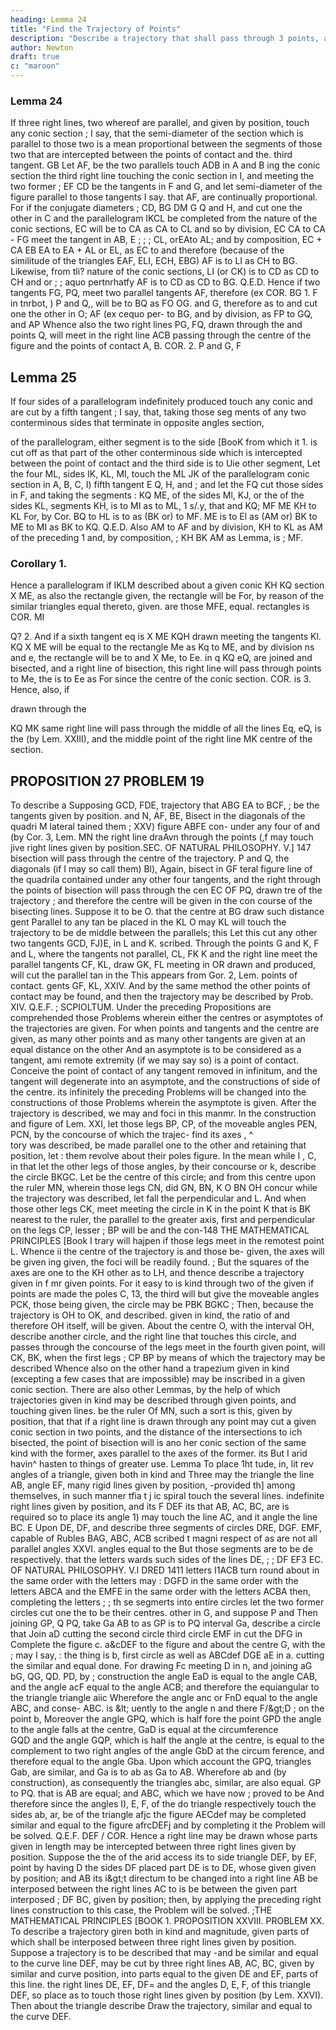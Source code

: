 ```yaml
---
heading: Lemma 24
title: "Find the Trajectory of Points"
description: "Describe a trajectory that shall pass through 3 points, and touch two right lines given by position"
author: Newton
draft: true
c: "maroon"
---
```



### Lemma 24

If three right lines, two whereof are parallel, and given by position, touch any conic section ; I say, that the semi-diameter of the section which is parallel to those two
is a mean proportional between the segments of those two that are intercepted between the points of contact and the.
third tangent.
GB
Let AF,
be the two parallels touch
ADB
in A and B
ing the conic section
the third right line touching the conic
section in I, and meeting the two former
;
EF
CD
be the
tangents in F and G, and let
semi-diameter of the figure parallel to
those tangents I say. that AF,
are continually proportional.
For if the conjugate diameters
;
CD,
BG
DM
G
Q
and H, and cut one the other in C and the
parallelogram IKCL be completed from the nature of the conic sections,
EC will be to CA as CA to CL and so by division, EC CA to CA -
FG
meet the tangent
in
AB,
E
;
;
;
CL, orEAto AL; and by composition,
EC + CA
EB
EA
to
EA + AL
or
EL,
as
EC
to
and therefore (because of the similitude of the triangles
EAF, ELI, ECH, EBG) AF is to LI as CH to BG. Likewise, from tli?
nature of the conic sections, LI (or CK) is to CD as CD to CH and
or
;
;
aquo pertnrhatfy AF is to CD as CD to BG. Q.E.D.
Hence if two tangents FG, PQ, meet two parallel tangents AF,
therefore (ex
COR.
BG
1.
F
in
tnrbot,
)
P and Q,,
will be to BQ as
FO OG.
and G,
therefore as
to
and cut one the other in O; AF (ex cequo per-
to BG, and by division, as FP to GQ, and
AP
Whence
also the two right lines PG, FQ, drawn through the
and
points
Q, will meet in the right line ACB passing through
the centre of the figure and the
points of contact A, B.
COR.
2.
P
and G,
F

## Lemma 25

If four sides of
a parallelogram indefinitely produced touch any conic
and
are cut by a fifth tangent ; I say, that, taking those seg
ments of any two conterminous sides that terminate in opposite angles
section,

of the parallelogram, either segment
is to the side
[BooK
from which
it
1.
is
cut off as that part of the other conterminous side which is
intercepted
between the point of contact and the third side is to Uie other segment,
Let the four
ML,
sides
IK, KL, MI,
touch the
ML JK
of the parallelogram
conic section in A, B, C, I)
fifth
tangent
E
Q, H, and
;
and
let the
FQ
cut those sides in F,
and taking the segments
:
KQ
ME,
of the sides Ml, KJ, or the
of the sides KL,
segments KH,
is to MI as
to
ML, 1 s/.y, that
and
KQ;
MF
ME
KH to KL
For, by Cor.
BQ
to
HL
is to
as
(BK
or)
to
MF.
ME is to El as (AM or) BK to
ME to MI as BK to KQ. Q.E.D. Also
AM to AF and by division, KH to KL as AM
of the preceding
1
and, by composition,
;
KH
BK
AM
as
Lemma,
is
;
MF.

### Corollary 1.

Hence a parallelogram if
IKLM
described about a given conic
KH
KQ
section
X ME, as also the rectangle
given, the rectangle
will
be
For, by reason of the similar triangles
equal thereto,
given.
are
those
MFE,
equal.
rectangles
is
COR.
MI

Q?
2.
And
if
a sixth tangent eq
is
X ME
KQH
drawn meeting the tangents Kl.
KQ X ME will be equal to the rectangle
Me as Kq to ME, and by division ns
and
e, the rectangle
will be to
and
X Me,
to Ee.
in q
KQ
eQ, are joined and bisected, and a right line
of
bisection, this right line will pass through
points
to Me, the
is to Ee as
For since
the centre of the conic section.
COR.
is
3.
Hence,
also, if

drawn through the

KQ
MK
same right line will pass through the middle of all the lines Eq, eQ,
is the
(by Lem. XXIII), and the middle point of the right line
MK
centre of the section.

## PROPOSITION 27 PROBLEM 19

To
describe
a
Supposing
GCD, FDE,
trajectory that
ABG
EA to
BCF,
;
be the
tangents given by position.
and N, AF, BE,
Bisect in
the diagonals of the quadri
M
lateral
tained
them
;
XXV)
figure
ABFE
con-
under any four of
and (by Cor. 3, Lem.
MN
the right line
draAvn through the points
(,f
may touch jive
right lines given by position.SEC.
OF NATURAL PHILOSOPHY.
V.]
147
bisection will pass through the centre of the trajectory.
P and Q, the diagonals (if I may so call them) Bl),
Again, bisect in
GF
teral figure
line
of the quadrila
contained under any other four tangents, and the right
through the points of bisection will pass through the cen
EC OF
PQ, drawn
tre of the trajectory
;
and therefore the centre will be given in the con
course of the bisecting lines.
Suppose it to be O.
that the centre
at
BG
draw
such
distance
gent
Parallel to any tan
be placed in the
KL
O may
KL
will touch the trajectory to be de
middle between the parallels; this
Let this cut any other two tangents GCD, FJ)E, in L and K.
scribed.
Through the points G and K, F and L, where the tangents not parallel,
CL, FK
K and the right line
meet the parallel tangents CF, KL, draw GK, FL meeting in
OR drawn and produced, will cut the parallel tan
in
the
This appears from Gor. 2, Lem.
points of contact.
gents GF, KL,
XXIV. And by the same method the other points of contact may be
found, and then the trajectory may be described by Prob. XIV. Q.E.F.
;
SCPIOLTUM.
Under the preceding Propositions are comprehended those Problems
wherein either the centres or asymptotes of the trajectories are given. For
when points and tangents and the centre are given, as many other points
and as many other tangents are given at an equal distance on the other
And an asymptote is to be considered as a tangent, ami
remote extremity (if we may say so) is a point of contact.
Conceive the point of contact of any tangent removed in infinitum, and
the tangent will degenerate into an asymptote, and the constructions of
side of the centre.
its
infinitely
the preceding Problems will be changed into the constructions of those
Problems wherein the asymptote is given.
After the trajectory
is
described,
we may
and foci in this manmr. In the
construction and figure of Lem. XXI, let those
legs BP, CP, of the moveable angles PEN,
PCN, by the concourse of which the trajec-
find its axes
,
^
\
tory was described, be made parallel one to
the other
and retaining that position, let
:
them revolve about their poles
figure.
In the
mean while
I
,
C, in that
let the other legs
of those angles, by their concourse
or k, describe the circle BKGC.
Let
be the centre of this circle;
and from this centre upon the ruler MN, wherein those legs CN,
did
GN, BN,
K
O
BN
OH
concur while the trajectory was described, let fall the perpendicular
and L. And when those other legs CK,
meet
meeting the circle in
K
in the point
K
that
is
BK
nearest to the ruler, the
parallel to the greater axis,
first
and perpendicular on the
legs
CP,
lesser
;
BP
will be
and the con-148
THE MATHEMATICAL PRINCIPLES
[Book
I
trary will hajpen if those legs meet in the remotest point L.
Whence ii
the centre of the trajectory is
and those be-
given, the axes will be given
ing given, the foci will be readily found.
;
But
the squares of the axes are one to the
KH
other as
to
LH, and
thence
describe a trajectory given in
f
mr
given points.
For
it
easy to
is
kind through
two of the given
if
points are made the poles C, 13, the third will
but
give the moveable angles PCK,
those being given, the circle
may be
PBK
BGKC
;
Then, because the trajectory is
OH to OK, and
described.
given in kind, the ratio of
and therefore
OH
itself, will be given. About
the centre O, with the interval OH, describe another circle, and the
right
line that touches this circle, and
passes through the concourse of the legs
meet in the fourth given point, will
CK, BK, when the first legs
;
CP BP
by means of which the trajectory may be described
Whence also on the other hand a trapezium given in kind (excepting a
few cases that are impossible) may be inscribed in a given conic section.
There are also other Lemmas, by the help of which trajectories given in
kind may be described through given points, and touching given lines.
be the ruler
Of
MN,
such a sort
is this,
given by position, that
that if a right line is drawn through any point
may cut a given conic section in two points, and
the distance of the intersections
to ich
bisected, the point of bisection will
is
ano her conic section of the same kind with the former,
axes parallel to the axes of the former.
its
But
I
arid
havin^
hasten to things of
greater use.
Lemma
To
place 1ht
tude,
in,
lit
rev
angles of a triangle, given both in kind and
Three
may
the triangle
the line AB,
angle
EF,
many rigid lines given by position, -provided th\]
among themselves, in such manner tfia t j ic spiral
touch the several lines.
indefinite right lines
given by position, and
its
F
DEF
its
that
AB, AC, BC,
are
is required so to place
its angle 1) may touch
the line AC, and
it
angle
the line BC.
E
Upon DE, DF, and
describe three segments of circles
DRE,
DGF. EMF, capable of
Rubles BAG, ABC, ACB
scribed
t
magni
respect of as
are not all parallel
angles
XXVI.
angles equal to the
But those segments are to be de
respectively.
that the letters
wards such sides of the lines DE,
;
;
DF EF3 EC.
OF NATURAL PHILOSOPHY.
V.I
DRED
1411
letters
I1ACB
turn round about in the same order with the letters
may
:
DGFD in the same order with the letters ABCA and the
EMFE in the same order with the letters ACBA then, completing
the letters
;
;
th se segmerts into entire circles let the two former circles cut one the
to be their centres.
other in G, and suppose P and
Then joining GP,
Q
PQ, take Ga
AB
to
as
GP
is to
PQ
interval Ga, describe a circle that
Join aD cutting the second circle
third circle
EMF
in
cut the
DFG
in
Complete the figure
c.
a&cDEF
to the figure
and about the centre G, with the
;
may
I say,
:
the thing
is
b,
first
circle
as well as
ABCdef
DGE
aE
in a.
cutting the
similar and equal
done.
For drawing Fc meeting D in n,
and joining aG bG, QG, QD. PD, by
;
construction the angle EaD is equal to
the angle CAB, and the angle acF equal
to
the angle
ACB;
and therefore the
equiangular to the triangle
triangle aiic
Wherefore the angle anc or FnD
equal to the angle ABC, and conse-
ABC.
is
&amp;lt;
uently to the angle
n
and there
F/&amp;gt;D
;
on the point b,
Moreover the angle GPQ, which is half
fore the point
GPD
the angle
to the angle
falls
at the centre,
GaD
is
equal
at the circumference
\
GQD
and the angle GQP, which is half the angle
at the centre, is equal
to the complement to two right
angles of the angle GbD at the circum
ference, and therefore equal to the angle Gba.
Upon which account the
GPQ,
triangles
Gab, are similar, and Ga is to ab as
Ga to AB. Wherefore ab and
(by construction), as
consequently the triangles abc,
similar, are also equal.
GP to PQ. that is
AB are equal; and
ABC, which we have now
;
proved to be
And
therefore since the angles I), E, F, of the
do
triangle
respectively touch the sides ab, ar, be of the triangle
afjc the
figure AECdef may be completed similar and equal to the figure
afrcDEFj and by completing it the Problem will be solved. Q.E.F.
DEF
/
COR. Hence a right line may be drawn whose parts given in length may
be intercepted between three right lines given by position.
Suppose the
the
of
the
arid
access
its
to
side
triangle DEF, by
EF,
point
by having
D
the sides
DF placed
part DE is to
DE,
whose given
given by position; and
AB
its
i&amp;gt;t
directum
to
be changed into a right line
AB
be interposed between the right lines
AC
to
is
be
between
the
given part
interposed
;
DF
BC, given by position; then, by applying the preceding
right lines
construction to this case, the Problem will be solved.
;THE MATHEMATICAL PRINCIPLES
[BOOK
1.
PROPOSITION XXVIII. PROBLEM XX.
To
describe a trajectory giren both in kind and magnitude, given
parts
of which shall be interposed between three right lines given by position.
Suppose a trajectory is to be described that
may
-and
be similar and equal to the curve line DEF,
may be cut by three right lines AB, AC,
BC, given by
similar and
curve
position, into parts
equal to the given
DE
and EF,
parts of this
line.
the right lines DE, EF, DF= and
the
angles D, E, F, of this triangle DEF, so
place
as to touch those right lines given by position (by
Lem. XXVI). Then about the triangle describe
Draw
the trajectory, similar and equal to the curve
DEF.

